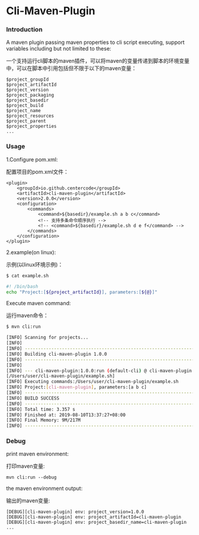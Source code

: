 # Cli-Maven-Plugin

### Introduction

A maven plugin passing maven properties to cli script executing, support variables including but not limited to these:

一个支持运行cli脚本的maven插件，可以将maven的变量传递到脚本的环境变量中，可以在脚本中引用包括但不限于以下的maven变量：

```
$project_groupId
$project_artifactId
$project_version
$project_packaging
$project_basedir
$project_build
$project_name
$project_resources
$project_parent
$project_properties
...
```

### Usage

1.Configure pom.xml:

配置项目的pom.xml文件：

```
<plugin>
    <groupId>io.github.centercode</groupId>
    <artifactId>cli-maven-plugin</artifactId>
    <version>2.0.0</version>
    <configuration>
        <commands>
            <command>${basedir}/example.sh a b c</command>
            <!-- 支持多条命令顺序执行 -->
            <!-- <command>${basedir}/example.sh d e f</command> -->
        </commands>
    </configuration>
</plugin>
```

2.example(on linux):

示例(以linux环境示例)：

```bash
$ cat example.sh

#! /bin/bash
echo "Project:[${project_artifactId}], parameters:[${@}]"
```

Execute maven command:

运行maven命令：

```bash
$ mvn cli:run

[INFO] Scanning for projects...
[INFO]
[INFO] ------------------------------------------------------------------------
[INFO] Building cli-maven-plugin 1.0.0
[INFO] ------------------------------------------------------------------------
[INFO]
[INFO] --- cli-maven-plugin:1.0.0:run (default-cli) @ cli-maven-plugin ---
[/Users/user/cli-maven-plugin/example.sh]
[INFO] Executing commands:/Users/user/cli-maven-plugin/example.sh
[INFO] Project:[cli-maven-plugin], parameters:[a b c]
[INFO] ------------------------------------------------------------------------
[INFO] BUILD SUCCESS
[INFO] ------------------------------------------------------------------------
[INFO] Total time: 3.357 s
[INFO] Finished at: 2019-08-10T13:37:27+08:00
[INFO] Final Memory: 9M/217M
[INFO] ------------------------------------------------------------------------
```

### Debug

print maven environment:

打印maven变量:

```
mvn cli:run --debug
```

the maven environment output:

输出的maven变量:

```
[DEBUG][cli-maven-plugin] env: project_version=1.0.0
[DEBUG][cli-maven-plugin] env: project_artifactId=cli-maven-plugin
[DEBUG][cli-maven-plugin] env: project_basedir_name=cli-maven-plugin
...
```
